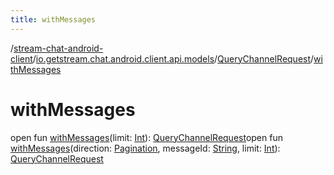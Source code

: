 ```yaml
---
title: withMessages
---
```

/[stream-chat-android-client](../../index.md)/[io.getstream.chat.android.client.api.models](../index.md)/[QueryChannelRequest](index.md)/[withMessages](withMessages.md)  
  
  
  
# withMessages  
open fun [withMessages](withMessages.md)(limit: [Int](https://kotlinlang.org/api/latest/jvm/stdlib/kotlin/-int/index.html)): [QueryChannelRequest](index.md)open fun [withMessages](withMessages.md)(direction: [Pagination](../Pagination/index.md), messageId: [String](https://kotlinlang.org/api/latest/jvm/stdlib/kotlin/-string/index.html), limit: [Int](https://kotlinlang.org/api/latest/jvm/stdlib/kotlin/-int/index.html)): [QueryChannelRequest](index.md)
